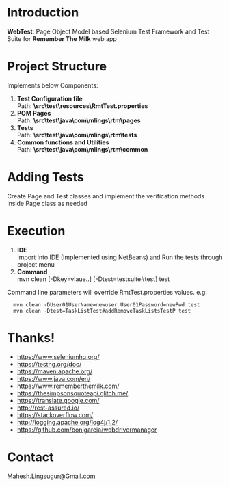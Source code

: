 # Introduction
**WebTest**: Page Object Model based Selenium Test Framework and Test Suite for **Remember The Milk** web app

# Project Structure  
Implements below Components:  
1. **Test Configuration file**   
Path: **\src\test\resources\RmtTest.properties**   
2. **POM Pages**  
Path: **\src\test\java\com\mlings\rtm\pages**  
3. **Tests**  
Path: **\src\test\java\com\mlings\rtm\tests**  
4. **Common functions and Utilities**  
Path: **\src\test\java\com\mlings\rtm\common**  

# Adding Tests  
Create Page and Test classes and implement the verification methods inside Page class as needed  

# Execution  
1. **IDE**  
Import into IDE (Implemented using NetBeans) and Run the tests through project menu  
2. **Command**  
mvn clean [-Dkey=vlaue..] [-Dtest=testsuite#test] test  

Command line parameters will override RmtTest.properties values. e.g:  

`  
mvn clean -DUser01UserName=newuser User01Password=newPwd test  
`  
`  
mvn clean -Dtest=TaskListTest#addRemoveTaskListsTestP test  
`  

# Thanks!  
* https://www.seleniumhq.org/  
* https://testng.org/doc/  
* https://maven.apache.org/  
* https://www.java.com/en/  
* https://www.rememberthemilk.com/  
* https://thesimpsonsquoteapi.glitch.me/  
* https://translate.google.com/  
* http://rest-assured.io/  
* https://stackoverflow.com/  
* http://logging.apache.org/log4j/1.2/  
* https://github.com/bonigarcia/webdrivermanager  

# Contact   
Mahesh.Lingsugur@Gmail.com  